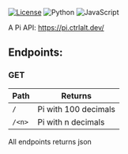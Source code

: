 [![License](https://img.shields.io/github/license/ctrlaltdev/makePi?style=for-the-badge)](https://github.com/ctrlaltdev/makePi/blob/master/LICENSE)
![Python](https://img.shields.io/badge/_-Python-4B8BBE.svg?style=for-the-badge)
![JavaScript](https://img.shields.io/badge/_-JS-F0DB4F.svg?style=for-the-badge)

A Pi API: https://pi.ctrlalt.dev/

## Endpoints:
### GET
| Path | Returns |
| --- | --- |
| `/` | Pi with 100 decimals |
| `/<n>` | Pi with n decimals |

All endpoints returns json  
